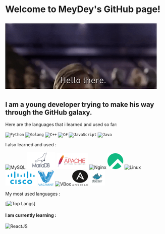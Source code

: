 <link rel="stylesheet" href="./styles.css">

<h1>
Welcome to MeyDey's GitHub page!

![Hello There](./assests/Hello_There.gif)
</h1>

<h2>
I am a young developer trying to make his way through the GitHub galaxy.
</h2>

<body>
Here are the languages that i learned and used so far:

<code><img src="https://www.python.org/static/favicon.ico" alt="Python" width="50" height="50"></code>
<code><img src="https://golang.org/favicon.ico" alt="Golang" width="50" height="50"></code>
<code><img src="https://upload.wikimedia.org/wikipedia/commons/1/18/ISO_C%2B%2B_Logo.svg" alt="C++" width="50" height="50"></code>
<code><img src="https://upload.wikimedia.org/wikipedia/commons/0/0d/C_Sharp_wordmark.svg" alt="C#" width="50" height="50"></code>
<code><img src="https://upload.wikimedia.org/wikipedia/commons/6/6a/JavaScript-logo.png" alt="JavaScript" width="50" height="50"></code>
<code><img src="https://upload.wikimedia.org/wikipedia/en/thumb/3/30/Java_programming_language_logo.svg/1200px-Java_programming_language_logo.svg.png" alt="Java" width="30" height="50"></code>

I also learned and used :

<img src="https://www.mysql.com/common/logos/logo-mysql-170x115.png" alt="MySQL" width="50" height="50">
<img src="./assests/mariadb_logo_icon_168996.png" alt="MariaDB" width="90" height="55">

<img src="./assests/Apache_Software_Foundation_Logo_(2016).svg.png" alt="Apache" width="100" height="50">
<img src="https://www.nginx.com/wp-content/uploads/2018/08/NGINX-logo-rgb-large.png" alt="Nginx" width="100" height="50">

<img src="./assests/Rocky_Linux_logo.svg" alt="GNU/Linux" width="50" height="50">
<img src="https://upload.wikimedia.org/wikipedia/commons/3/35/Tux.svg" alt="Linux" width="50" height="50">

<img src="./assests/Symbole-Cisco.jpg" alt="Cisco" width="100" height="50">

<img src="./assests/Vagrant.png" alt="Vagrant" width="50" height="50">
<img src="https://www.virtualbox.org/graphics/vbox_logo2_gradient.png" alt="VBox" width="53" height="60">
<img src="./assests/Ansible_logo.svg" alt="Vagrant" width="50" height="50">
<img src="./assests/Logo-Docker-1.jpg" alt="Docker" width="50" height="50">

My most used languages :

[![Top Langs](https://github-readme-stats.vercel.app/api/top-langs/?username=MeyDeyNc&layout=compact)]


 #### I am currently learning : 

![ReactJS](https://reactjs.org/favicon.ico)

</body>

